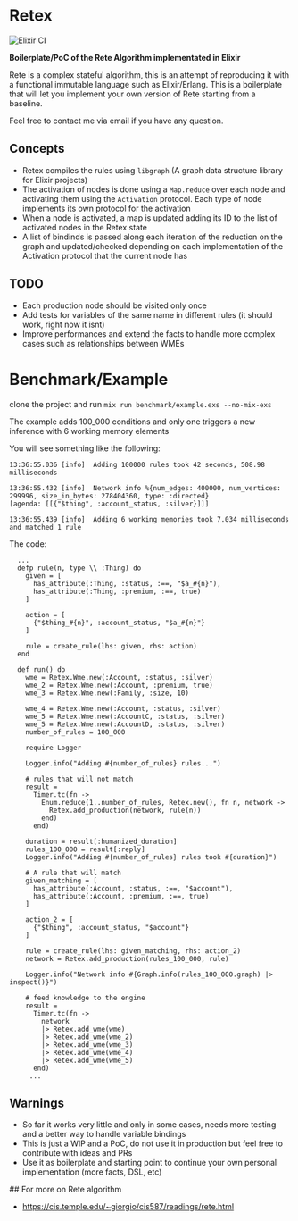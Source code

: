 # Retex

![Elixir CI](https://github.com/lorenzosinisi/retex/workflows/Elixir%20CI/badge.svg)

**Boilerplate/PoC of the Rete Algorithm implementated in Elixir**

Rete is a complex stateful algorithm, this is an attempt of reproducing it with a functional immutable language
such as Elixir/Erlang. This is a boilerplate that will let you implement your own version of Rete starting from a baseline.

Feel free to contact me via email if you have any question. 

## Concepts

- Retex compiles the rules using `libgraph` (A graph data structure library for Elixir projects)
- The activation of nodes is done using a `Map.reduce` over each node and activating them
using the `Activation` protocol. Each type of node implements its own protocol for the activation
- When a node is activated, a map is updated adding its ID to the list of activated nodes in the Retex state
- A list of bindinds is passed along each iteration of the reduction on the graph and updated/checked depending on each implementation of the Activation protocol that the current node has


## TODO

- Each production node should be visited only once
- Add tests for variables of the same name in different rules (it should work, right now it isnt)
- Improve performances and extend the facts to handle more complex cases such as relationships between WMEs

# Benchmark/Example

clone the project and run `mix run benchmark/example.exs --no-mix-exs`

The example adds 100_000 conditions and only one triggers a new inference with 6 working memory elements

You will see something like the following:

```
13:36:55.036 [info]  Adding 100000 rules took 42 seconds, 508.98 milliseconds

13:36:55.432 [info]  Network info %{num_edges: 400000, num_vertices: 299996, size_in_bytes: 278404360, type: :directed}
[agenda: [[{"$thing", :account_status, :silver}]]]

13:36:55.439 [info]  Adding 6 working memories took 7.034 milliseconds and matched 1 rule
```

The code: 

```
  ...
  defp rule(n, type \\ :Thing) do
    given = [
      has_attribute(:Thing, :status, :==, "$a_#{n}"),
      has_attribute(:Thing, :premium, :==, true)
    ]

    action = [
      {"$thing_#{n}", :account_status, "$a_#{n}"}
    ]

    rule = create_rule(lhs: given, rhs: action)
  end

  def run() do
    wme = Retex.Wme.new(:Account, :status, :silver)
    wme_2 = Retex.Wme.new(:Account, :premium, true)
    wme_3 = Retex.Wme.new(:Family, :size, 10)

    wme_4 = Retex.Wme.new(:Account, :status, :silver)
    wme_5 = Retex.Wme.new(:AccountC, :status, :silver)
    wme_5 = Retex.Wme.new(:AccountD, :status, :silver)
    number_of_rules = 100_000

    require Logger

    Logger.info("Adding #{number_of_rules} rules...")
   
    # rules that will not match
    result =
      Timer.tc(fn ->
        Enum.reduce(1..number_of_rules, Retex.new(), fn n, network ->
          Retex.add_production(network, rule(n))
        end)
      end)

    duration = result[:humanized_duration]
    rules_100_000 = result[:reply]
    Logger.info("Adding #{number_of_rules} rules took #{duration}")
   
    # A rule that will match 
    given_matching = [
      has_attribute(:Account, :status, :==, "$account"),
      has_attribute(:Account, :premium, :==, true)
    ]

    action_2 = [
      {"$thing", :account_status, "$account"}
    ]

    rule = create_rule(lhs: given_matching, rhs: action_2)
    network = Retex.add_production(rules_100_000, rule)

    Logger.info("Network info #{Graph.info(rules_100_000.graph) |> inspect()}")

    # feed knowledge to the engine
    result =
      Timer.tc(fn ->
        network
        |> Retex.add_wme(wme)
        |> Retex.add_wme(wme_2)
        |> Retex.add_wme(wme_3)
        |> Retex.add_wme(wme_4)
        |> Retex.add_wme(wme_5)
      end)
     ...
```

## Warnings

- So far it works very little and only in some cases, needs more testing and a better way to handle variable bindings
- This is just a WIP and a PoC, do not use it in production but feel free to contribute with ideas and PRs
- Use it as boilerplate and starting point to continue your own personal implementation (more facts, DSL, etc)

## For more on Rete algorithm
- https://cis.temple.edu/~giorgio/cis587/readings/rete.html
